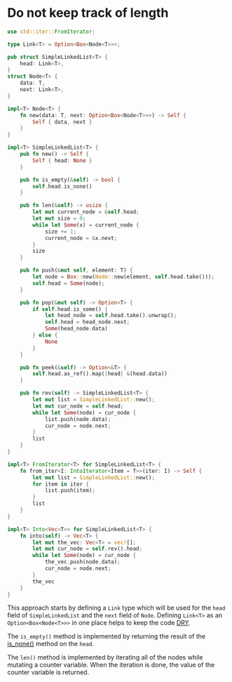 # Do not keep track of length

```rust
use std::iter::FromIterator;

type Link<T> = Option<Box<Node<T>>>;

pub struct SimpleLinkedList<T> {
    head: Link<T>,
}
struct Node<T> {
    data: T,
    next: Link<T>,
}

impl<T> Node<T> {
    fn new(data: T, next: Option<Box<Node<T>>>) -> Self {
        Self { data, next }
    }
}

impl<T> SimpleLinkedList<T> {
    pub fn new() -> Self {
        Self { head: None }
    }

    pub fn is_empty(&self) -> bool {
        self.head.is_none()
    }

    pub fn len(&self) -> usize {
        let mut current_node = &self.head;
        let mut size = 0;
        while let Some(x) = current_node {
            size += 1;
            current_node = &x.next;
        }
        size
    }

    pub fn push(&mut self, element: T) {
        let node = Box::new(Node::new(element, self.head.take()));
        self.head = Some(node);
    }

    pub fn pop(&mut self) -> Option<T> {
        if self.head.is_some() {
            let head_node = self.head.take().unwrap();
            self.head = head_node.next;
            Some(head_node.data)
        } else {
            None
        }
    }

    pub fn peek(&self) -> Option<&T> {
        self.head.as_ref().map(|head| &(head.data))
    }

    pub fn rev(self) -> SimpleLinkedList<T> {
        let mut list = SimpleLinkedList::new();
        let mut cur_node = self.head;
        while let Some(node) = cur_node {
            list.push(node.data);
            cur_node = node.next;
        }
        list
    }
}

impl<T> FromIterator<T> for SimpleLinkedList<T> {
    fn from_iter<I: IntoIterator<Item = T>>(iter: I) -> Self {
        let mut list = SimpleLinkedList::new();
        for item in iter {
            list.push(item);
        }
        list
    }
}

impl<T> Into<Vec<T>> for SimpleLinkedList<T> {
    fn into(self) -> Vec<T> {
        let mut the_vec: Vec<T> = vec![];
        let mut cur_node = self.rev().head;
        while let Some(node) = cur_node {
            the_vec.push(node.data);
            cur_node = node.next;
        }
        the_vec
    }
}
```

This approach starts by defining a `Link` type which will be used for the `head` field of `SimpleLinkedList` and the `next` field of `Node`.
Defining `Link<T>` as an `Option<Box<Node<T>>>` in one place helps to keep the code [DRY][dry].

The `is_empty()` method is implemented by returning the result of the [is_none()][is-none] method on the `head`.

The `len()` method is implemented by iterating all of the nodes while mutating a counter variable.
When the iteration is done, the value of the counter variable is returned.

[dry]: https://en.wikipedia.org/wiki/Don%27t_repeat_yourself
[is-none]: https://doc.rust-lang.org/std/option/enum.Option.html#method.is_none
